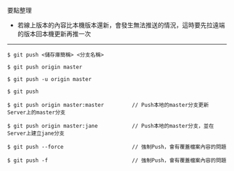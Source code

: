 要點整理
- 若線上版本的內容比本機版本還新，會發生無法推送的情況，這時要先拉遠端的版本回本機更新再推一次

---

```
$ git push <儲存庫簡稱> <分支名稱>
```

```
$ git push origin master
```

```
$ git push -u origin master
```

```
$ git push
```

```
$ git push origin master:master			// Push本地的master分支更新Server上的master分支
```

```
$ git push origin master:jane			// Push本地的master分支，並在Server上建立jane分支
```

```
$ git push --force						// 強制Push，會有覆蓋檔案內容的問題
```

```
$ git push -f							// 強制Push，會有覆蓋檔案內容的問題
```